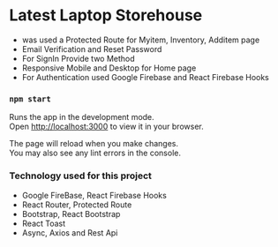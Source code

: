 # Latest Laptop Storehouse


- was used a Protected Route for Myitem, Inventory, Additem page
- Email Verification and Reset Password 
- For SignIn Provide two Method
- Responsive Mobile and Desktop for Home page
- For Authentication used Google Firebase and React Firebase Hooks  



### `npm start`

Runs the app in the development mode.\
Open [http://localhost:3000](http://localhost:3000) to view it in your browser.

The page will reload when you make changes.\
You may also see any lint errors in the console.




### Technology used for this project

- Google FireBase, React Firebase Hooks
- React Router, Protected Route
- Bootstrap, React Bootstrap 
- React Toast
- Async, Axios and Rest Api